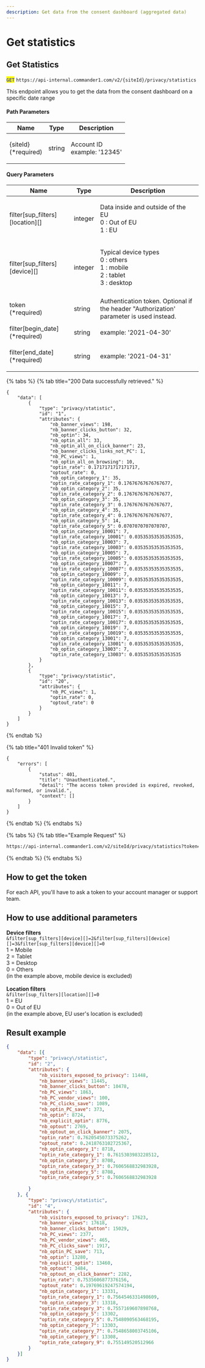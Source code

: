 ```yaml
---
description: Get data from the consent dashboard (aggregated data)
---
```


# Get statistics

## Get Statistics

<mark style="color:blue;">`GET`</mark> `https://api-internal.commander1.com/v2/{siteId}/privacy/statistics`

This endpoint allows you to get the data from the consent dashboard on a specific date range

#### Path Parameters

| Name                           | Type   | Description                           |
| ------------------------------ | ------ | ------------------------------------- |
| <p>{siteId}<br>(*required)</p> | string | <p>Account ID<br>example: '12345'</p> |

#### Query Parameters

| Name                                   | Type    | Description                                                                             |
| -------------------------------------- | ------- | --------------------------------------------------------------------------------------- |
| filter\[sup\_filters]\[location]\[]    | integer | <p>Data inside and outside of the EU<br>0 : Out of EU<br>1 : EU</p>                     |
| filter\[sup\_filters]\[device]\[]      | integer | <p>Typical device types<br>0 : others<br>1 : mobile<br>2 : tablet<br>3 : desktop</p>    |
| <p>token<br>(*required)</p>            | string  | Authentication token. Optional if the header "Authorization' parameter is used instead. |
| filter\[begin\_date] (\*required)      | string  | example: '2021-04-30'                                                                   |
| <p>filter[end_date]<br>(*required)</p> | string  | example: '2021-04-31'                                                                   |

{% tabs %}
{% tab title="200 Data successfully retrieved." %}
```
{
    "data": [
        {
            "type": "privacy/statistic",
            "id": "1",
            "attributes": {
                "nb_banner_views": 198,
                "nb_banner_clicks_button": 32,
                "nb_optin": 34,
                "nb_optin_all": 33,
                "nb_optin_all_on_click_banner": 23,
                "nb_banner_clicks_links_not_PC": 1,
                "nb_PC_views": 1,
                "nb_optin_all_on_browsing": 10,
                "optin_rate": 0.1717171717171717,
                "optout_rate": 0,
                "nb_optin_category_1": 35,
                "optin_rate_category_1": 0.17676767676767677,
                "nb_optin_category_2": 35,
                "optin_rate_category_2": 0.17676767676767677,
                "nb_optin_category_3": 35,
                "optin_rate_category_3": 0.17676767676767677,
                "nb_optin_category_4": 35,
                "optin_rate_category_4": 0.17676767676767677,
                "nb_optin_category_5": 14,
                "optin_rate_category_5": 0.0707070707070707,
                "nb_optin_category_10001": 7,
                "optin_rate_category_10001": 0.03535353535353535,
                "nb_optin_category_10003": 7,
                "optin_rate_category_10003": 0.03535353535353535,
                "nb_optin_category_10005": 7,
                "optin_rate_category_10005": 0.03535353535353535,
                "nb_optin_category_10007": 7,
                "optin_rate_category_10007": 0.03535353535353535,
                "nb_optin_category_10009": 7,
                "optin_rate_category_10009": 0.03535353535353535,
                "nb_optin_category_10011": 7,
                "optin_rate_category_10011": 0.03535353535353535,
                "nb_optin_category_10013": 7,
                "optin_rate_category_10013": 0.03535353535353535,
                "nb_optin_category_10015": 7,
                "optin_rate_category_10015": 0.03535353535353535,
                "nb_optin_category_10017": 7,
                "optin_rate_category_10017": 0.03535353535353535,
                "nb_optin_category_10019": 7,
                "optin_rate_category_10019": 0.03535353535353535,
                "nb_optin_category_13001": 7,
                "optin_rate_category_13001": 0.03535353535353535,
                "nb_optin_category_13003": 7,
                "optin_rate_category_13003": 0.03535353535353535
            }
        },
        {
            "type": "privacy/statistic",
            "id": "20",
            "attributes": {
                "nb_PC_views": 1,
                "optin_rate": 0,
                "optout_rate": 0
            }
        }
    ]
}
```
{% endtab %}

{% tab title="401 Invalid token" %}
```
{
    "errors": [
        {
            "status": 401,
            "title": "Unauthenticated.",
            "detail": "The access token provided is expired, revoked, malformed, or invalid.",
            "context": []
        }
    ]
}
```
{% endtab %}
{% endtabs %}

{% tabs %}
{% tab title="Example Request" %}
```bash
https://api-internal.commander1.com/v2/siteId/privacy/statistics?token=XXXXXX&filter%5Bbegin_date%5D=YYYY-MM-DD&filter%5Bend_date%5D=YYYY-MM-DD&filter%5Bsup_filters%5D%5Bdevice%5D%5B%5D=1&filter%5Bsup_filters%5D%5Blocation%5D%5B%5D=0&filter%5Bsup_filters%5D%5Blocation%5D%5B%5D=1
```


{% endtab %}
{% endtabs %}

## How to get the token

For each API, you'll have to ask a token to your account manager or support team.



## How to use additional parameters

**Device filters**\
`&filter[sup_filters][device][]=2&filter[sup_filters][device][]=3&filter[sup_filters][device][]=0` \
1 = Mobile \
2 = Tablet \
3 = Desktop \
0 = Others \
(in the example above, mobile device is excluded)\
&#x20;\
**Location filters**\
`&filter[sup_filters][location][]=0` \
1 = EU \
0 = Out of EU\
(in the example above, EU user's location is excluded)

## Result example

```json
{
    "data": [{
        "type": "privacy\/statistic",
        "id": "2",
        "attributes": {
            "nb_visitors_exposed_to_privacy": 11448,
            "nb_banner_views": 11445,
            "nb_banner_clicks_button": 10478,
            "nb_PC_views": 1863,
            "nb_PC_vendor_views": 100,
            "nb_PC_clicks_save": 1089,
            "nb_optin_PC_save": 373,
            "nb_optin": 8724,
            "nb_explicit_optin": 8776,
            "nb_optout": 2769,
            "nb_optout_on_click_banner": 2075,
            "optin_rate": 0.7620545073375262,
            "optout_rate": 0.2418763102725367,
            "nb_optin_category_1": 8718,
            "optin_rate_category_1": 0.7615303983228512,
            "nb_optin_category_3": 8708,
            "optin_rate_category_3": 0.7606568832983928,
            "nb_optin_category_5": 8708,
            "optin_rate_category_5": 0.7606568832983928
           
        }
    }, {
        "type": "privacy\/statistic",
        "id": "4",
        "attributes": {
            "nb_visitors_exposed_to_privacy": 17623,
            "nb_banner_views": 17618,
            "nb_banner_clicks_button": 15029,
            "nb_PC_views": 2377,
            "nb_PC_vendor_views": 465,
            "nb_PC_clicks_save": 1917,
            "nb_optin_PC_save": 713,
            "nb_optin": 13280,
            "nb_explicit_optin": 13460,
            "nb_optout": 3484,
            "nb_optout_on_click_banner": 2282,
            "optin_rate": 0.7535606877376156,
            "optout_rate": 0.19769619247574194,
            "nb_optin_category_1": 13331,
            "optin_rate_category_1": 0.7564546331498609,
            "nb_optin_category_3": 13318,
            "optin_rate_category_3": 0.7557169607898768,
            "nb_optin_category_5": 13302,
            "optin_rate_category_5": 0.7548090563468195,
            "nb_optin_category_7": 13303,
            "optin_rate_category_7": 0.7548658003745106,
            "nb_optin_category_9": 13308,
            "optin_rate_category_9": 0.755149520512966
        }
    }]
}
```
